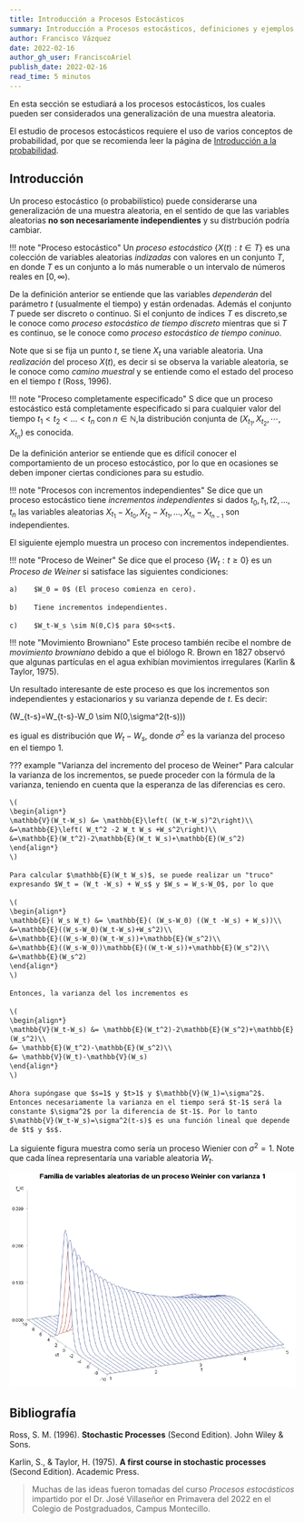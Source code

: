 ```yaml
---
title: Introducción a Procesos Estocásticos
summary: Introducción a Procesos estocásticos, definiciones y ejemplos.
author: Francisco Vázquez
date: 2022-02-16
author_gh_user: FranciscoAriel
publish_date: 2022-02-16
read_time: 5 minutos
---
```


En esta sección se estudiará a los procesos estocásticos, los cuales pueden ser considerados una generalización de una muestra aleatoria.

El estudio de procesos estocásticos requiere el uso de varios conceptos de probabilidad, por que se recomienda leer la página de [Introducción a la probabilidad](probabilidad.md).

## Introducción

Un proceso estocástico (o probabilístico) puede considerarse una generalización de una muestra aleatoria, en el sentido de que las variables aleatorias __no son necesariamente independientes__ y su distrbución podría cambiar.

!!! note "Proceso estocástico"
    Un _proceso estocástico_ $\lbrace X(t) : t \in T \rbrace$ es una colección de variables aleatorias _indizadas_ con valores en un conjunto $T$, en donde $T$ es un conjunto a lo más numerable o un intervalo de números reales en $[0,\infty)$.

De la definición anterior se entiende que las variables _dependerán_ del parámetro $t$ (usualmente el tiempo) y están ordenadas. Además el conjunto $T$ puede ser discreto o continuo. Si el conjunto de índices $T$ es discreto,se le conoce como _proceso estocástico de tiempo discreto_ mientras que si $T$ es continuo, se le conoce como _proceso estocástico de tiempo coninuo_.

Note que si se fija un punto $t$, se tiene $X_t$ una variable aleatoria. Una _realización_ del proceso $X(t)$, es decir si se observa la variable aleatoria, se le conoce como _camino muestral_ y se entiende como el estado del proceso en el tiempo $t$ (Ross, 1996).

!!! note "Proceso completamente especificado"
    S dice que un proceso estocástico está completamente especificado si para cualquier valor del tiempo $t_1<t_2<\dots<t_n$ con $n \in \mathbb{N}$,la distribución conjunta de $(X_{t_1},X_{t_2},\cdots,X_{t_n})$ es conocida.

De la definición anterior se entiende que es difícil conocer el comportamiento de un proceso estocástico, por lo que en ocasiones se deben imponer ciertas condiciones para su estudio.

!!! note "Procesos con incrementos independientes"
    Se dice que un proceso estocástico tiene _incrementos independientes_ si dados $t_0,t_1,t2,\dots,t_n$ las variables aleatorias $X_{t_1}-X_{t_0},X_{t_2}-X_{t_1},\dots,X_{t_n}-X_{t_{n-1}}$ son independientes.

El siguiente ejemplo muestra un proceso con incrementos independientes.

!!! note "Proceso de Weiner"
    Se dice que el proceso $\lbrace W_t:t \ge 0 \rbrace$ es un _Proceso de Weiner_ si satisface las siguientes condiciones:

    a)    $W_0 = 0$ (El proceso comienza en cero).

    b)    Tiene incrementos independientes.

    c)    $W_t-W_s \sim N(0,C)$ para $0<s<t$.

!!! note "Movimiento Browniano"
    Este proceso también recibe el nombre de _movimiento browniano_ debido a que el biólogo R. Brown en 1827 observó que algunas partículas en el agua exhibían movimientos irregulares (Karlin & Taylor, 1975).

Un resultado interesante de este proceso es que los incrementos son independientes y estacionarios y su varianza depende de $t$. Es decir:

\(W_{t-s}=W_{t-s}-W_0 \sim N(0,\sigma^2(t-s))\)

es igual es distribución que $W_t-W_s$, donde $\sigma^2$ es la varianza del proceso en el tiempo 1.

??? example "Varianza del incremento del proceso de Weiner"
    Para calcular la varianza de los incrementos, se puede proceder con la fórmula de la varianza, teniendo en cuenta que la esperanza de las diferencias es cero.

    \(
    \begin{align*}
    \mathbb{V}(W_t-W_s) &= \mathbb{E}\left( (W_t-W_s)^2\right)\\
    &=\mathbb{E}\left( W_t^2 -2 W_t W_s +W_s^2\right)\\
    &=\mathbb{E}(W_t^2)-2\mathbb{E}(W_t W_s)+\mathbb{E}(W_s^2)
    \end{align*}
    \)

    Para calcular $\mathbb{E}(W_t W_s)$, se puede realizar un "truco" expresando $W_t = (W_t -W_s) + W_s$ y $W_s = W_s-W_0$, por lo que

    \(
    \begin{align*}
    \mathbb{E}( W_s W_t) &= \mathbb{E}( (W_s-W_0) ((W_t -W_s) + W_s))\\
    &=\mathbb{E}((W_s-W_0)(W_t-W_s)+W_s^2)\\
    &=\mathbb{E}((W_s-W_0)(W_t-W_s))+\mathbb{E}(W_s^2)\\
    &=\mathbb{E}((W_s-W_0))\mathbb{E}((W_t-W_s))+\mathbb{E}(W_s^2)\\
    &=\mathbb{E}(W_s^2)
    \end{align*}
    \)

    Entonces, la varianza del los incrementos es

    \(
    \begin{align*}
    \mathbb{V}(W_t-W_s) &= \mathbb{E}(W_t^2)-2\mathbb{E}(W_s^2)+\mathbb{E}(W_s^2)\\
    &= \mathbb{E}(W_t^2)-\mathbb{E}(W_s^2)\\
    &= \mathbb{V}(W_t)-\mathbb{V}(W_s)
    \end{align*}
    \)

    Ahora supóngase que $s=1$ y $t>1$ y $\mathbb{V}(W_1)=\sigma^2$. Entonces necesariamente la varianza en el tiempo será $t-1$ será la constante $\sigma^2$ por la diferencia de $t-1$. Por lo tanto $\mathbb{V}(W_t-W_s)=\sigma^2(t-s)$ es una función lineal que depende de $t$ y $s$.

La siguiente figura muestra como sería un proceso Wienier con $\sigma^2=1$. Note que cada línea representaría una variable aleatoria $W_t$.

![Representación de un proceso Weinier](img/weiner.png)

## Bibliografía

Ross, S. M. (1996). __Stochastic Processes__ (Second Edition). John Wiley & Sons.

Karlin, S., & Taylor, H. (1975). __A first course in stochastic processes__ (Second Edition). Academic Press.

> Muchas de las ideas fueron tomadas del curso _Procesos estocásticos_ impartido por el Dr. José Villaseñor en Primavera del 2022 en el Colegio de Postgraduados, Campus Montecillo.
